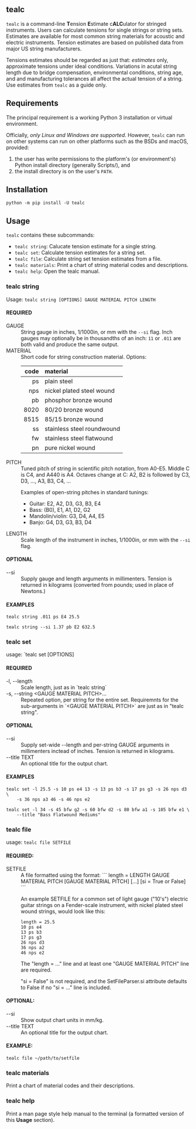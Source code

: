 ## tealc

`tealc` is a command-line **T**ension **E**stimate c**ALC**ulator for stringed
instruments. Users can calculate tensions for single strings or string sets.
Estimates are available for most common string materials for acoustic and
electric instruments. Tension estimates are based on published data from major
US string manufacturers.

Tensions estimates should be regarded as just that: *estimates* only,
approximate tensions under ideal conditions. Variations in acutal string length
due to bridge compensation, environmental conditions, string age, and and
manufacturing tolerances all affect the actual tension of a string. Use
estimates from `tealc` as a guide only.

## Requirements
The principal requirement is a working Python 3 installation or virtual
environment.

Officially, _only Linux and Windows are supported_. However, `tealc` can run on
other systems can run on other platforms such as the BSDs and macOS, provided:
1. the user has write permissions to the platform's (or environment's) Python
install directory (generally Scripts/), and
2. the install directory is on the user's `PATH`.

## Installation
```
python -m pip install -U tealc
```

## Usage
`tealc` contains these subcommands:
- `tealc string`: Calucate tension estimate for a single string.
- `tealc set`: Calculate tension estimates for a string set.
- `tealc file`: Calculate string set tension estimates from a file.
- `tealc materials`: Print a chart of string material codes and descriptions.
- `tealc help`: Open the tealc manual.

### tealc string
Usage: `tealc string [OPTIONS] GAUGE MATERIAL PITCH LENGTH`

#### REQUIRED
<dl>
  <dt>GAUGE</dt>
  <dd>
  String gauge in inches, 1/1000in, or mm with the <code>--si</code> flag. Inch gauges may
  optionally be in thousandths of an inch: <code>11</code> or <code>.011</code> are both valid and
  produce the same output.
  </dd>

  <dt>MATERIAL</dt>
  <dd>
  Short code for string construction material. Options:
    
  | code | material |
  | ---: | :------- |
  | ps | plain steel |
  | nps |  nickel plated steel wound |
  | pb | phosphor bronze wound |
  | 8020 | 80/20 bronze wound |
  | 8515 | 85/15 bronze wound |
  | ss | stainless steel roundwound |
  | fw | stainless steel flatwound |
  | pn | pure nickel wound |
  </dd>

  <dt>PITCH</dt>
  <dd>
  Tuned pitch of string in scientific pitch notation, from A0-E5.  Middle C is C4, and A440 is A4. Octaves change at C: A2, B2 is followed by C3, D3, ..., A3, B3, C4, ...

  Examples of open-string pitches in standard tunings:
  - Guitar: E2, A2, D3, G3, B3, E4
  - Bass: (B0), E1, A1, D2, G2
  - Mandolin/violin: G3, D4, A4, E5
  - Banjo: G4, D3, G3, B3, D4
  </dd>

  <dt>LENGTH</dt>
  <dd>
  Scale length of the instrument in inches, 1/1000in, or mm with the <code>--si</code> flag.
  </dd>
</dl>

#### OPTIONAL
<dl>
  <dt>--si</dt>
  <dd>
  Supply </code>gauge</code> and </code>length</code> arguments in millimenters.
  Tension is returned in kilograms (converted from pounds; used in place of Newtons.)
  </dd>
</dl>

#### EXAMPLES
```
tealc string .011 ps E4 25.5
```

```
tealc string --si 1.37 pb E2 632.5
```

### tealc set
usage: `tealc set [OPTIONS]

#### REQUIRED
<dl>
  <dt>-l, --length</dt>
  <dd>
  Scale length, just as in `tealc string`
  </dd>

  <dt>-s, --string &lt;GAUGE MATERIAL PITCH&gt;...</dt>
  <dd> 
  Repeated option, per string for the entire set. Requiremnts for the sub-arguments in `&lt;GAUGE MATERIAL PITCH&gt;` are just as in "tealc string".
  </dd>
</dl>

#### OPTIONAL
<dl>
  <dt>--si</dt>
  <dd>
  Supply set-wide --length and per-string GAUGE arguments in millimenters inctead of inches. Tension is returned in kilograms.
  </dd>

  <dt>--title TEXT</dt>
  <dd>
  An optional title for the output chart.
  </dd>
</dl>

#### EXAMPLES
```
tealc set -l 25.5 -s 10 ps e4 13 -s 13 ps b3 -s 17 ps g3 -s 26 nps d3 \
    -s 36 nps a3 46 -s 46 nps e2
```

```
tealc set -l 34 -s 45 bfw g2 -s 60 bfw d2 -s 80 bfw a1 -s 105 bfw e1 \
    --title "Bass Flatwound Mediums"
```

### tealc file
usage: `tealc file SETFILE`

#### REQUIRED:
<dl>
  <dt>SETFILE</dt>
  <dd>
  A file formatted using the format:
  ```
  length = LENGTH
  GAUGE MATERIAL PITCH
  [GAUGE MATERIAL PITCH]
  [...]
  [si = True or False]
  ```  
  
  An example SETFILE for a common set of light gauge ("10's") electric guitar strings on a Fender-scale instrument, with nickel plated steel wound strings, would look like this:
  ```
  length = 25.5
  10 ps e4
  13 ps b3
  17 ps g3
  26 nps d3
  36 nps a2
  46 nps e2
  ```

  The "length = ..." line and at least one "GAUGE MATERIAL PITCH" line are required.
  
  "si = False" is not required, and the SetFileParser.si attribute defaults to False if no "si = ..." line is included.
  </dd>
</dl>

#### OPTIONAL:
<dl>
  <dt>--si</dt>
  <dd>Show output chart units in mm/kg.</dd>
  <dt>--title TEXT</dt>
  <dd>An optional title for the output chart.</dd>
</dl>

#### EXAMPLE:
```
tealc file ~/path/to/setfile
```

### tealc materials
Print a chart of material codes and their descriptions.

### tealc help
Print a man page style help manual to the terminal (a formatted version of this
**Usage** section).

